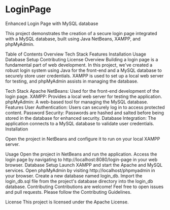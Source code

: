 # LoginPage
Enhanced Login Page with MySQL database

This project demonstrates the creation of a secure login page integrated with a MySQL database, built using Java NetBeans, XAMPP, and phpMyAdmin.

Table of Contents
Overview
Tech Stack
Features
Installation
Usage
Database Setup
Contributing
License
Overview
Building a login page is a fundamental part of web development. In this project, we've created a robust login system using Java for the front-end and a MySQL database to securely store user credentials. XAMPP is used to set up a local web server for testing, and phpMyAdmin assists in managing the database.

Tech Stack
Apache NetBeans: Used for the front-end development of the login page.
XAMPP: Provides a local web server for testing the application.
phpMyAdmin: A web-based tool for managing the MySQL database.
Features
User Authentication: Users can securely log in to access protected content.
Password Security: Passwords are hashed and salted before being stored in the database for enhanced security.
Database Integration: The application connects to a MySQL database to validate user credentials.
Installation


Open the project in NetBeans and configure it to run on your local XAMPP server.

Usage
Open the project in NetBeans and run the application.
Access the login page by navigating to http://localhost:8080/login-page in your web browser.
Database Setup
Launch XAMPP and start the Apache and MySQL services.
Open phpMyAdmin by visiting http://localhost/phpmyadmin in your browser.
Create a new database named login_db.
Import the login_db.sql file from the project's database directory into the login_db database.
Contributing
Contributions are welcome! Feel free to open issues and pull requests. Please follow the Contributing Guidelines.

License
This project is licensed under the Apache License.
